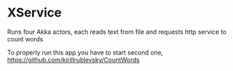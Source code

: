 # XService
Runs four Akka actors, each reads text from file and requests http service to count words

To properly run this app you have to start second one, https://github.com/kirillrublevsky/CountWords
